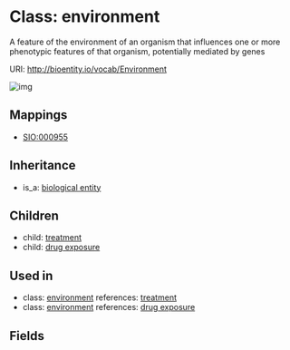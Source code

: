# Class: environment


A feature of the environment of an organism that influences one or more phenotypic features of that organism, potentially mediated by genes

URI: http://bioentity.io/vocab/Environment

![img](http://yuml.me/diagram/nofunky/class/\[BiologicalEntity]^-\[Environment],%20\[Environment]^-\[DrugExposure],%20\[Environment]^-\[Treatment],%20)
## Mappings

 * [SIO:000955](http://semanticscience.org/resource/SIO_000955)
## Inheritance

 *  is_a: [biological entity](BiologicalEntity.md)
## Children

 *  child: [treatment](Treatment.md)
 *  child: [drug exposure](DrugExposure.md)
## Used in

 *  class: [environment](Environment.md) references: [treatment](Treatment.md)
 *  class: [environment](Environment.md) references: [drug exposure](DrugExposure.md)
## Fields

